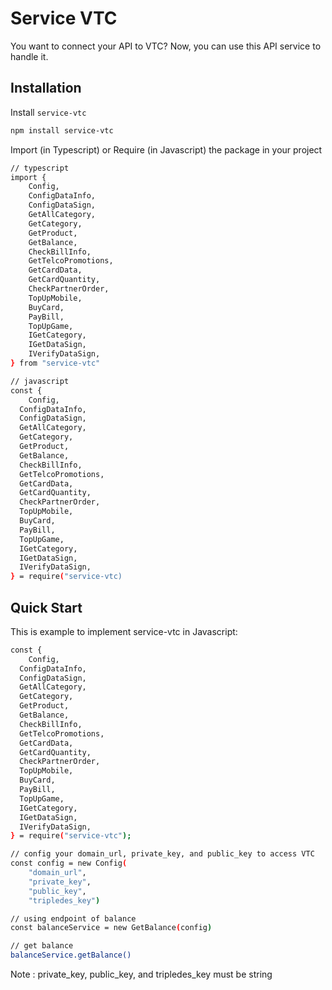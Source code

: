 # Service VTC

You want to connect your API to VTC? Now, you can use this API service to handle it.

## Installation

Install `service-vtc`

```bash
npm install service-vtc
```

Import (in Typescript) or Require (in Javascript) the package in your project

```bash
// typescript
import {
    Config,
    ConfigDataInfo,
    ConfigDataSign,
    GetAllCategory,
    GetCategory,
    GetProduct,
    GetBalance,
    CheckBillInfo,
    GetTelcoPromotions,
    GetCardData,
    GetCardQuantity,
    CheckPartnerOrder,
    TopUpMobile,
    BuyCard,
    PayBill,
    TopUpGame,
    IGetCategory,
    IGetDataSign,
    IVerifyDataSign,
} from "service-vtc"

// javascript
const {
    Config,
  ConfigDataInfo,
  ConfigDataSign,
  GetAllCategory,
  GetCategory,
  GetProduct,
  GetBalance,
  CheckBillInfo,
  GetTelcoPromotions,
  GetCardData,
  GetCardQuantity,
  CheckPartnerOrder,
  TopUpMobile,
  BuyCard,
  PayBill,
  TopUpGame,
  IGetCategory,
  IGetDataSign,
  IVerifyDataSign,
} = require("service-vtc)
```

## Quick Start

This is example to implement service-vtc in Javascript:

```bash
const {
    Config,
  ConfigDataInfo,
  ConfigDataSign,
  GetAllCategory,
  GetCategory,
  GetProduct,
  GetBalance,
  CheckBillInfo,
  GetTelcoPromotions,
  GetCardData,
  GetCardQuantity,
  CheckPartnerOrder,
  TopUpMobile,
  BuyCard,
  PayBill,
  TopUpGame,
  IGetCategory,
  IGetDataSign,
  IVerifyDataSign,
} = require("service-vtc");

// config your domain_url, private_key, and public_key to access VTC
const config = new Config(
    "domain_url",
    "private_key",
    "public_key",
    "tripledes_key")

// using endpoint of balance
const balanceService = new GetBalance(config)

// get balance
balanceService.getBalance()
```

Note : private_key, public_key, and tripledes_key must be string
